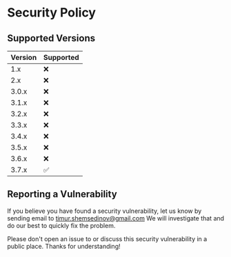 # Security Policy

## Supported Versions

| Version | Supported          |
| ------- | ------------------ |
| 1.x     | :x:                |
| 2.x     | :x:                |
| 3.0.x   | :x:                |
| 3.1.x   | :x:                |
| 3.2.x   | :x:                |
| 3.3.x   | :x:                |
| 3.4.x   | :x:                |
| 3.5.x   | :x:                |
| 3.6.x   | :x:                |
| 3.7.x   | :white_check_mark: |

## Reporting a Vulnerability

If you believe you have found a security vulnerability, let us know by sending
email to [timur.shemsedinov@gmail.com](mailto:timur.shemsedinov@gmail.com)
We will investigate that and do our best to quickly fix the problem.

Please don't open an issue to or discuss this security vulnerability in a public
place. Thanks for understanding!
